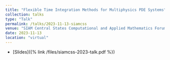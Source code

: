 ```yaml
---
title: "Flexible Time Integration Methods for Multiphysics PDE Systems"
collection: talks
type: "Talk"
permalink: /talks/2023-11-13-siamcss
venue: "SIAM Central States Computational and Applied Mathematics Forum"
date: 2023-11-13
location: "virtual"
---
```


* [Slides]({% link /files/siamcss-2023-talk.pdf %})
